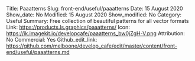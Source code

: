 Title: Paaatterns
Slug: front-end/useful/paaatterns
Date: 15 August 2020
Show_date: No
Modified: 15 August 2020
Show_modified: No
Category: Useful
Summary: Free collection of beautiful patterns for all vector formats
Link: https://products.ls.graphics/paaatterns/
Icon: https://ik.imagekit.io/developcafe/paaatterns_bw0jZgH-V.png
Attribution: No
Commercial: Yes
Github_edit_link: https://github.com/melboone/develop_cafe/edit/master/content/front-end/useful/paaatterns.md
